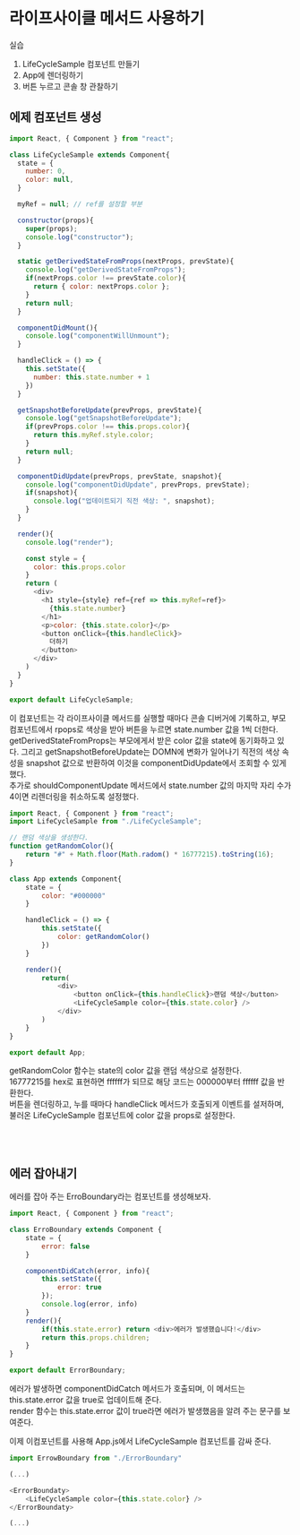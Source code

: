 # 라이프사이클 메서드 사용하기
실습
1. LifeCycleSample 컴포넌트 만들기
2. App에 렌더링하기
3. 버튼 누르고 콘솔 창 관찰하기

## 에제 컴포넌트 생성
```javascript
import React, { Component } from "react";

class LifeCycleSample extends Component{
  state = {
    number: 0,
    color: null,
  }

  myRef = null; // ref를 설정할 부분

  constructor(props){
    super(props);
    console.log("constructor");
  }

  static getDerivedStateFromProps(nextProps, prevState){
    console.log("getDerivedStateFromProps");
    if(nextProps.color !== prevState.color){
      return { color: nextProps.color };
    }
    return null;
  }

  componentDidMount(){
    console.log("componentWillUnmount");
  }

  handleClick = () => {
    this.setState({
      number: this.state.number + 1
    })
  }

  getSnapshotBeforeUpdate(prevProps, prevState){
    console.log("getSnapshotBeforeUpdate");
    if(prevProps.color !== this.props.color){
      return this.myRef.style.color;
    }
    return null;
  }

  componentDidUpdate(prevProps, prevState, snapshot){
    console.log("componentDidUpdate", prevProps, prevState);
    if(snapshot){
      console.log("업데이트되기 직전 색상: ", snapshot);
    }
  }

  render(){
    console.log("render");

    const style = {
      color: this.props.color
    }
    return (
      <div>
        <h1 style={style} ref={ref => this.myRef=ref}>
          {this.state.number}
        </h1>
        <p>color: {this.state.color}</p>
        <button onClick={this.handleClick}>
          더하기
        </button>
      </div>
    )
  }
}

export default LifeCycleSample;
```
이 컴포넌트는 각 라이프사이클 메서드를 실행할 때마다 콘솔 디버거에 기록하고, 부모 컴포넌트에서 rpops로 색상을 받아 버튼을 누르면 state.number 값을 1씩 더한다.  
getDerivedStateFromProps는 부모에게서 받은 color 값을 state에 동기화하고 있다.  그리고 getSnapshotBeforeUpdate는 DOMN에 변화가 일어나기 직전의 색상 속성을 snapshot 값으로 반환하여 이것을 componentDidUpdate에서 조회할 수 있게 했다.  
추가로 shouldComponentUpdate 메서드에서 state.number 값의 마지막 자리 수가 4이면 리렌더링을 취소하도록 설정했다.

```javascript
import React, { Component } from "react";
import LifeCycleSample from "./LifeCycleSample";

// 랜덤 색상을 생성한다.
function getRandomColor(){
    return "#" + Math.floor(Math.radom() * 16777215).toString(16);
}

class App extends Component{
    state = {
        color: "#000000"
    }

    handleClick = () => {
        this.setState({
            color: getRandomColor()
        })
    }

    render(){
        return(
            <div>
                <button onClick={this.handleClick}>랜덤 색상</button>
                <LifeCycleSample color={this.state.color} />
            </div>
        )
    }
}

export default App;
```
getRandomColor 함수는 state의 color 값을 랜덤 색상으로 설정한다.  
16777215를 hex로 표현하면 ffffff가 되므로 해당 코드는 000000부터 ffffff 값을 반환한다.  
버튼을 렌더링하고, 누를 때마다 handleClick 메서드가 호출되게 이벤트를 설저하며, 불러온 LifeCycleSample 컴포넌트에 color 값을 props로 설정한다.

<br>
<br>

## 에러 잡아내기
에러를 잡아 주는 ErroBoundary라는 컴포넌트를 생성해보자.
```javascript
import React, { Component } from "react";

class ErroBoundary extends Component {
    state = {
        error: false
    }

    componentDidCatch(error, info){
        this.setState({
            error: true
        });
        console.log(error, info)
    }
    render(){
        if(this.state.error) return <div>에러가 발생했습니다!</div>
        return this.props.children;
    }
}

export default ErrorBoundary;
```
에러가 발생하면 componentDidCatch 메서드가 호출되며, 이 메서드는 this.state.error 값을 true로 업데이트해 준다.  
render 함수는 this.state.error 값이 true라면 에러가 발생했음을 알려 주는 문구를 보여준다.

이제 이컴포넌트를 사용해 App.js에서 LifeCycleSample 컴포넌트를 감싸 준다.
```javascript
import ErrowBoundary from "./ErrorBoundary"

(...)

<ErrorBoundaty>
    <LifeCycleSample color={this.state.color} />
</ErrorBoundaty>

(...)
```
